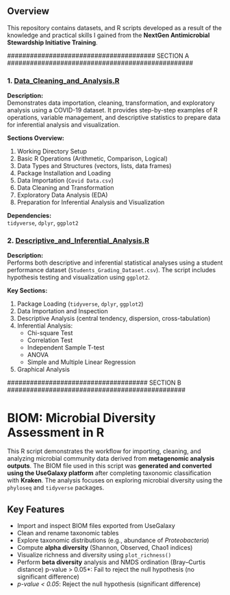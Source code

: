 
## Overview  
This repository contains datasets, and R scripts developed as a result of the knowledge and practical skills I gained from the **NextGen Antimicrobial Stewardship Initiative Training**. 


#######################################  SECTION A    #################################################


### 1. [Data_Cleaning_and_Analysis.R](https://github.com/aymunir1/NASI_R_TRAINING/blob/main/Data_Cleaning_and_Analysis.R)  
**Description:**  
Demonstrates data importation, cleaning, transformation, and exploratory analysis using a COVID-19 dataset. It provides step-by-step examples of R operations, variable management, and descriptive statistics to prepare data for inferential analysis and visualization.  

**Sections Overview:**  
1. Working Directory Setup  
2. Basic R Operations (Arithmetic, Comparison, Logical)  
3. Data Types and Structures (vectors, lists, data frames)  
4. Package Installation and Loading  
5. Data Importation (`Covid Data.csv`)  
6. Data Cleaning and Transformation  
7. Exploratory Data Analysis (EDA)  
8. Preparation for Inferential Analysis and Visualization  

**Dependencies:**  
`tidyverse`, `dplyr`, `ggplot2`  

### 2. [Descriptive_and_Inferential_Analysis.R](https://github.com/aymunir1/NASI_R_TRAINING/blob/main/Descriptive_and_Inferential_Analysis.R)  
**Description:**  
Performs both descriptive and inferential statistical analyses using a student performance dataset (`Students_Grading_Dataset.csv`). The script includes hypothesis testing and visualization using `ggplot2`.  

**Key Sections:**  
1. Package Loading (`tidyverse`, `dplyr`, `ggplot2`)  
2. Data Importation and Inspection  
3. Descriptive Analysis (central tendency, dispersion, cross-tabulation)  
4. Inferential Analysis:  
   - Chi-square Test  
   - Correlation Test  
   - Independent Sample T-test  
   - ANOVA  
   - Simple and Multiple Linear Regression  
5. Graphical Analysis  





#####################################  SECTION B   ###############################################




# BIOM: Microbial Diversity Assessment in R

This R script demonstrates the workflow for importing, cleaning, and analyzing microbial community data derived from **metagenomic analysis outputs**. The BIOM file used in this script was **generated and converted using the UseGalaxy platform** after completing taxonomic classification with **Kraken**. The analysis focuses on exploring microbial diversity using the `phyloseq` and `tidyverse` packages.

##  Key Features
- Import and inspect BIOM files exported from UseGalaxy  
- Clean and rename taxonomic tables  
- Explore taxonomic distributions (e.g., abundance of *Proteobacteria*)  
- Compute **alpha diversity** (Shannon, Observed, Chao1 indices)  
- Visualize richness and diversity using `plot_richness()`  
- Perform **beta diversity** analysis and NMDS ordination (Bray–Curtis distance)
p-value > 0.05*: Fail to reject the null hypothesis (no significant difference)  
- *p-value < 0.05*: Reject the null hypothesis (significant difference)  
